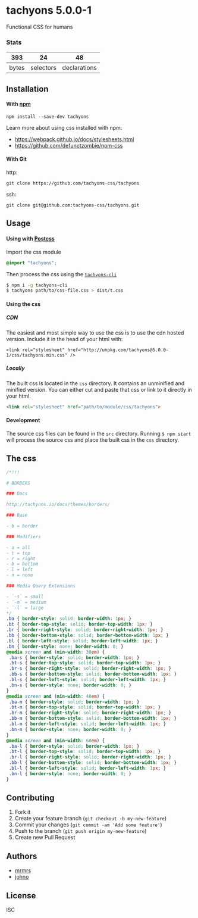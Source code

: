 # tachyons 5.0.0-1

Functional CSS for humans

### Stats

393 | 24 | 48
---|---|---
bytes | selectors | declarations

## Installation

#### With [npm](https://npmjs.com)

```
npm install --save-dev tachyons
```

Learn more about using css installed with npm:
* https://webpack.github.io/docs/stylesheets.html
* https://github.com/defunctzombie/npm-css

#### With Git

http:
```
git clone https://github.com/tachyons-css/tachyons
```

ssh:
```
git clone git@github.com:tachyons-css/tachyons.git
```

## Usage

#### Using with [Postcss](https://github.com/postcss/postcss)

Import the css module

```css
@import "tachyons";
```

Then process the css using the [`tachyons-cli`](https://github.com/tachyons-css/tachyons-cli)

```sh
$ npm i -g tachyons-cli
$ tachyons path/to/css-file.css > dist/t.css
```

#### Using the css

##### CDN
The easiest and most simple way to use the css is to use the cdn hosted version. Include it in the head of your html with:

```
<link rel="stylesheet" href="http://unpkg.com/tachyons@5.0.0-1/css/tachyons.min.css" />
```

##### Locally
The built css is located in the `css` directory. It contains an unminified and minified version.
You can either cut and paste that css or link to it directly in your html.

```html
<link rel="stylesheet" href="path/to/module/css/tachyons">
```

#### Development

The source css files can be found in the `src` directory.
Running `$ npm start` will process the source css and place the built css in the `css` directory.

## The css

```css
/*!!!

# BORDERS

### Docs

http://tachyons.io/docs/themes/borders/

### Base

- b = border

### Modifiers

- a = all
- t = top
- r = right
- b = bottom
- l = left
- n = none

### Media Query Extensions

- `-s` = small
- `-m` = medium
- `-l` = large
*/
.ba { border-style: solid; border-width: 1px; }
.bt { border-top-style: solid; border-top-width: 1px; }
.br { border-right-style: solid; border-right-width: 1px; }
.bb { border-bottom-style: solid; border-bottom-width: 1px; }
.bl { border-left-style: solid; border-left-width: 1px; }
.bn { border-style: none; border-width: 0; }
@media screen and (min-width: 30em) {
 .ba-s { border-style: solid; border-width: 1px; }
 .bt-s { border-top-style: solid; border-top-width: 1px; }
 .br-s { border-right-style: solid; border-right-width: 1px; }
 .bb-s { border-bottom-style: solid; border-bottom-width: 1px; }
 .bl-s { border-left-style: solid; border-left-width: 1px; }
 .bn-s { border-style: none; border-width: 0; }
}
@media screen and (min-width: 48em) {
 .ba-m { border-style: solid; border-width: 1px; }
 .bt-m { border-top-style: solid; border-top-width: 1px; }
 .br-m { border-right-style: solid; border-right-width: 1px; }
 .bb-m { border-bottom-style: solid; border-bottom-width: 1px; }
 .bl-m { border-left-style: solid; border-left-width: 1px; }
 .bn-m { border-style: none; border-width: 0; }
}
@media screen and (min-width: 60em) {
 .ba-l { border-style: solid; border-width: 1px; }
 .bt-l { border-top-style: solid; border-top-width: 1px; }
 .br-l { border-right-style: solid; border-right-width: 1px; }
 .bb-l { border-bottom-style: solid; border-bottom-width: 1px; }
 .bl-l { border-left-style: solid; border-left-width: 1px; }
 .bn-l { border-style: none; border-width: 0; }
}
```

## Contributing

1. Fork it
2. Create your feature branch (`git checkout -b my-new-feature`)
3. Commit your changes (`git commit -am 'Add some feature'`)
4. Push to the branch (`git push origin my-new-feature`)
5. Create new Pull Request

## Authors

* [mrmrs](http://mrmrs.io)
* [johno](http://johnotander.com)

## License

ISC

